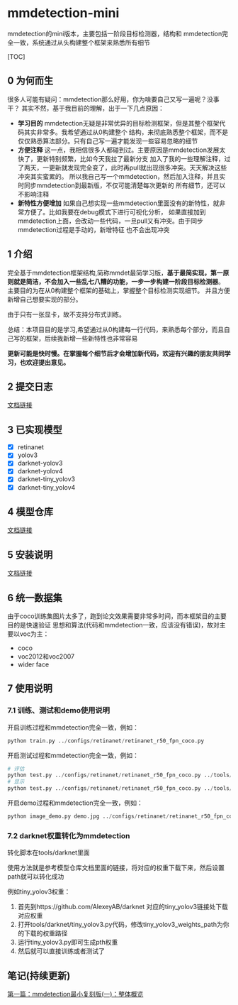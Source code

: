 # mmdetection-mini
mmdetection的mini版本，主要包括一阶段目标检测器，结构和
mmdetection完全一致，系统通过从头构建整个框架来熟悉所有细节

[TOC]

## 0 为何而生
很多人可能有疑问：mmdetection那么好用，你为啥要自己又写一遍呢？没事干？
其实不然，基于我目前的理解，出于一下几点原因：

- **学习目的**
mmdetection无疑是非常优异的目标检测框架，但是其整个框架代码其实非常多。我希望通过从0构建整个
结构，来彻底熟悉整个框架，而不是仅仅熟悉算法部分。只有自己写一遍才能发现一些容易忽略的细节
- **方便注释**
这一点，我相信很多人都碰到过。主要原因是mmdetection发展太快了，更新特别频繁，比如今天我拉了最新分支
加入了我的一些理解注释，过了两天，一更新就发现完全变了，此时再pull就出现很多冲突。天天解决这些冲突其实蛮累的。
所以我自己写一个mmdetection，然后加入注释，并且实时同步mmdetection到最新版，不仅可能清楚每次更新的
所有细节，还可以不影响注释
- **新特性方便增加**
如果自己想实现一些mmdetection里面没有的新特性，就非常方便了。比如我要在debug模式下进行可视化分析，
如果直接加到mmdetection上面，会改动一些代码，一旦pull又有冲突。由于同步mmdetection过程是手动的，新增特征
也不会出现冲突

## 1 介绍

完全基于mmdetection框架结构,简称mmdet最简学习版，**基于最简实现，第一原则就是简洁，不会加入一些乱七八糟的功能，一步一步构建一阶段目标检测器**。
主要目的为在从0构建整个框架的基础上，掌握整个目标检测实现细节。 并且方便新增自己想要实现的部分。

由于只有一张显卡，故不支持分布式训练。

总结：本项目目的是学习,希望通过从0构建每一行代码，来熟悉每个部分，而且自己写的框架，后续我新增一些新特性也非常容易

**更新可能是快时慢。在掌握每个细节后才会增加新代码，欢迎有兴趣的朋友共同学习，也欢迎提出意见。**

## 2 提交日志
[文档链接](./docs/changelog.md)

## 3 已实现模型
- [x] retinanet
- [x] yolov3
- [x] darknet-yolov3
- [x] darknet-yolov4
- [x] darknet-tiny_yolov3
- [x] darknet-tiny_yolov4

## 4 模型仓库
[文档链接](./docs/model_zoo.md)


## 5 安装说明
[文档链接](./docs/install.md)


## 6 统一数据集
   由于coco训练集图片太多了，跑到论文效果需要非常多时间，而本框架目的主要目的是快速验证
思想和算法(代码和mmdetection一致，应该没有错误)，故对主要以voc为主：
- coco
- voc2012和voc2007
- wider face


## 7 使用说明
### 7.1 训练、测试和demo使用说明

开启训练过程和mmdetection完全一致，例如：

```python
python train.py ../configs/retinanet/retinanet_r50_fpn_coco.py
```

开启测试过程和mmdetection完全一致，例如：

```python
# 评估   
python test.py ../configs/retinanet/retinanet_r50_fpn_coco.py ../tools/work_dirs/retinanet_r50_fpn_coco/latest.pth --eval bbox
# 显示
python test.py ../configs/retinanet/retinanet_r50_fpn_coco.py ../tools/work_dirs/retinanet_r50_fpn_coco/latest.pth --show
```

开启demo过程和mmdetection完全一致，例如：

```python
python image_demo.py demo.jpg ../configs/retinanet/retinanet_r50_fpn_coco.py ../tools/work_dirs/retinanet_r50_fpn_coco/latest.pth
```

### 7.2 darknet权重转化为mmdetection

转化脚本在tools/darknet里面

使用方法就是参考模型仓库文档里面的链接，将对应的权重下载下来，然后设置path就可以转化成功

例如tiny_yolov3权重：

1. 首先到https://github.com/AlexeyAB/darknet 对应的tiny_yolov3链接处下载对应权重
2. 打开tools/darknet/tiny_yolov3.py代码，修改tiny_yolov3_weights_path为你的下载的权重路径
3. 运行tiny_yolov3.py即可生成pth权重
4. 然后就可以直接训练或者测试了

## 笔记(持续更新)
[第一篇：mmdetection最小复刻版(一)：整体概览](https://www.zybuluo.com/huanghaian/note/1742545)